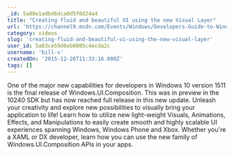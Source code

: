 ```yaml
---
_id: 5a88e1adbd6dca0d5f0d24a4
title: "Creating fluid and beautiful UI using the new Visual Layer"
url: 'https://channel9.msdn.com/Events/Windows/Developers-Guide-to-Windows-10-Version-1511/Creating-fluid-and-beautiful-UI-using-the-new-Visual-Layer'
category: videos
slug: 'creating-fluid-and-beautiful-ui-using-the-new-visual-layer'
user_id: 5a83ce59d6eb0005c4ecda2c
username: 'bill-s'
createdOn: '2015-12-26T11:33:16.000Z'
tags: []
---
```


One of the major new capabilities for developers in Windows 10 version 1511 is the final release of Windows.UI.Composition. This was in preview in the 10240 SDK but has now reached full release in this new update. Unleash your creativity and explore new possibilities to visually bring your application to life! Learn how to utilize new light-weight Visuals, Animations, Effects, and Manipulations to easily create smooth and highly scalable UI experiences spanning Windows, Windows Phone and Xbox. Whether you're a XAML or DX developer, learn how you can use the new family of Windows.UI.Composition APIs in your apps.
